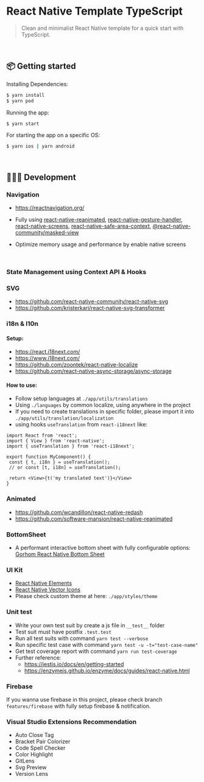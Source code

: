 # React Native Template TypeScript

> Clean and minimalist React Native template for a quick start with TypeScript.

<br />

## 📦 Getting started

Installing Dependencies:

```bash
$ yarn install
$ yarn pod
```

Running the app:

```bash
$ yarn start
```

For starting the app on a specific OS:

```bash
$ yarn ios | yarn android
```

<br />

## 👩🏾‍💻 Development

### Navigation

- https://reactnavigation.org/

- Fully using [react-native-reanimated](https://github.com/software-mansion/react-native-reanimated), [react-native-gesture-handler](https://github.com/software-mansion/react-native-gesture-handler), [react-native-screens](https://github.com/software-mansion/react-native-screens), [react-native-safe-area-context](https://github.com/th3rdwave/react-native-safe-area-context), [@react-native-community/masked-view](https://github.com/react-native-masked-view/masked-view#readme)

- Optimize memory usage and performance by enable native screens

<br/>

### State Management using Context API & Hooks

### SVG

- https://github.com/react-native-community/react-native-svg
- https://github.com/kristerkari/react-native-svg-transformer

### i18n & l10n

#### Setup:

- https://react.i18next.com/
- https://www.i18next.com/
- https://github.com/zoontek/react-native-localize
- https://github.com/react-native-async-storage/async-storage

#### How to use:

- Follow setup languages at `./app/utils/translations`
- Using `./languages` by common localize, using anywhere in the project
- If you need to create translations in specific folder, please import it into `./app/utils/translation/localization`
- using hooks `useTranslation` from `react-i18next` like:

```
import React from 'react';
import { View } from 'react-native';
import { useTranslation } from 'react-i18next';

export function MyComponent() {
 const { t, i18n } = useTranslation();
 // or const [t, i18n] = useTranslation();

 return <View>{t('my translated text')}</View>
}
```

### Animated

- https://github.com/wcandillon/react-native-redash
- https://github.com/software-mansion/react-native-reanimated

### BottomSheet

- A performant interactive bottom sheet with fully configurable options: [Gorhom React Native Bottom Sheet](https://gorhom.github.io/react-native-bottom-sheet/)

### UI Kit

- [React Native Elements](https://reactnativeelements.com/docs)
- [React Native Vector Icons](https://github.com/oblador/react-native-vector-icons)
- Please check custom theme at here: `./app/styles/theme`

### Unit test

- Write your own test suit by create a js file in `__test__` folder
- Test suit must have postfix `.test.test`
- Run all test suits with command `yarn test --verbose`
- Run specific test case with command `yarn test -u -t="test-case-name"`
- Get test coverage report with command `yarn run test-coverage`
- Further reference:
  - https://jestjs.io/docs/en/getting-started
  - https://enzymejs.github.io/enzyme/docs/guides/react-native.html

### Firebase

If you wanna use firebase in this project, please check branch `features/firebase` with fully setup firebase & notification.

### Visual Studio Extensions Recommendation

- Auto Close Tag
- Bracket Pair Colorizer
- Code Spell Checker
- Color Highlight
- GitLens
- Svg Preview
- Version Lens
